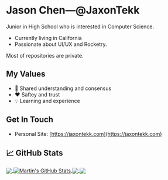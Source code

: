 # Jason Chen—@JaxonTekk
Junior in High School who is interested in Computer Science.
- Currently living in California
- Passionate about UI/UX and Rocketry.

Most of repositories are private.

## My Values
- 🙌 Shared understanding and consensus
- ❤️ Saftey and trust
- 💡 Learning and experience

## Get In Touch
- Personal Site: [https://jaxontekk.com](https://jaxontekk.com)

## &#x1f4c8; GitHub Stats

<a href="https://github.com/MartinHeinz/MartinHeinz">
  <img align="center" src="https://github-readme-stats.vercel.app/api/top-langs/?username=JaxonTekk&hide=java,html,tex&title_color=ffffff&text_color=c9cacc&icon_color=2bbc8a&bg_color=1d1f21&langs_count=3" />
</a>
<a href="https://github.com/MartinHeinz/MartinHeinz">
  <img align="center" src="https://github-readme-stats.vercel.app/api?username=JaxonTekk&show_icons=true&line_height=27&count_private=true&title_color=ffffff&text_color=c9cacc&icon_color=2bbc8a&bg_color=1d1f21" alt="Martin's GitHub Stats" />
</a>

<a href="https://github.com/MartinHeinz/python-project-blueprint">
  <img align="center" src="https://github-readme-stats.vercel.app/api/pin/?username=JaxonTekk&repo=CarCam&title_color=ffffff&text_color=c9cacc&icon_color=2bbc8a&bg_color=1d1f21" />
</a>


<a href="https://github.com/MartinHeinz/go-project-blueprint">
  <img align="center" src="https://github-readme-stats.vercel.app/api/pin/?username=JaxonTekk&repo=JasonScriptingUtilities&title_color=ffffff&text_color=c9cacc&icon_color=2bbc8a&bg_color=1d1f21" />
</a>    
